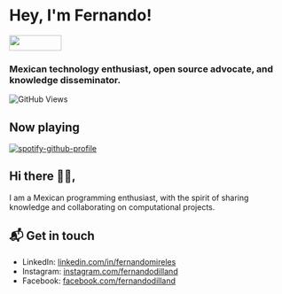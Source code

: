 # Hey, I'm Fernando!

<a href="https://github.com/sponsors/fernandodilland" title="Sponsor Fernando Dilland"><img src="/assets/sponsor.svg?sanitize=true" width="94" height="28" aria-hidden="true"></a>

### Mexican technology enthusiast, open source advocate, and knowledge disseminator.

![GitHub Views](https://komarev.com/ghpvc/?username=fernandomireles&color=2685BF)

## Now playing
[![spotify-github-profile](https://spotify-github-profile.vercel.app/api/view?uid=hiracutch&cover_image=true&theme=novatorem&show_offline=false&background_color=121212&interchange=false&bar_color_cover=false&bar_color=dfcb36)](https://github.com/kittinan/spotify-github-profile)

## Hi there 👋🏻,

I am a Mexican programming enthusiast, with the spirit of sharing knowledge and collaborating on computational projects.

## 📬 Get in touch

- LinkedIn: [linkedin.com/in/fernandomireles](https://www.linkedin.com/in/fernandomireles/)
- Instagram: [instagram.com/fernandodilland](https://www.instagram.com/fernandodilland/)
- Facebook: [facebook.com/fernandodilland](https://www.facebook.com/FernandoDilland)
